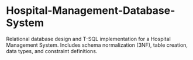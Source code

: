 # Hospital-Management-Database-System
Relational database design and T-SQL implementation for a Hospital Management System. Includes schema normalization (3NF), table creation, data types, and constraint definitions.
